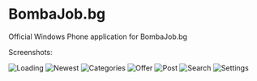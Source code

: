 ﻿# BombaJob.bg

Official Windows Phone application for BombaJob.bg

Screenshots:

![Loading](http://supudo.net/screens/bombajob-wp/1.png "Loading")
![Newest](http://supudo.net/screens/bombajob-wp/2.png "Newest")
![Categories](http://supudo.net/screens/bombajob-wp/3.png "Categories")
![Offer](http://supudo.net/screens/bombajob-wp/4.png "Offer")
![Post](http://supudo.net/screens/bombajob-wp/5.png "Post")
![Search](http://supudo.net/screens/bombajob-wp/6.png "Search")
![Settings](http://supudo.net/screens/bombajob-wp/7.png "Settings")